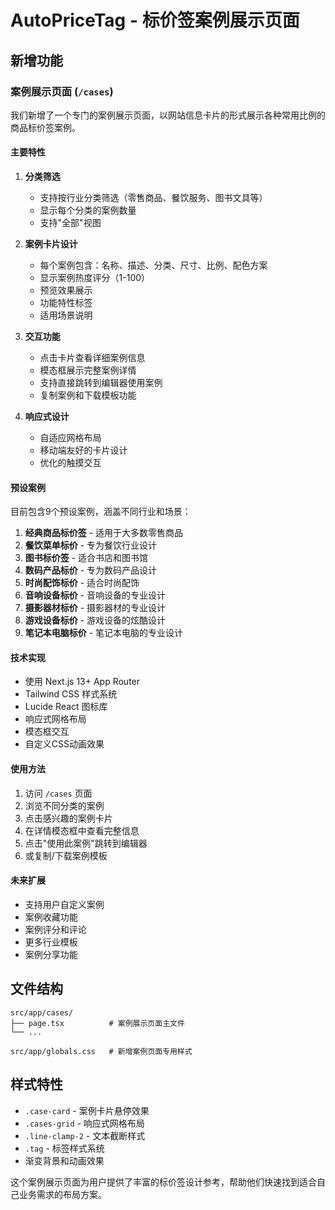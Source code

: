 # AutoPriceTag - 标价签案例展示页面

## 新增功能

### 案例展示页面 (`/cases`)

我们新增了一个专门的案例展示页面，以网站信息卡片的形式展示各种常用比例的商品标价签案例。

#### 主要特性

1. **分类筛选**
   - 支持按行业分类筛选（零售商品、餐饮服务、图书文具等）
   - 显示每个分类的案例数量
   - 支持"全部"视图

2. **案例卡片设计**
   - 每个案例包含：名称、描述、分类、尺寸、比例、配色方案
   - 显示案例热度评分（1-100）
   - 预览效果展示
   - 功能特性标签
   - 适用场景说明

3. **交互功能**
   - 点击卡片查看详细案例信息
   - 模态框展示完整案例详情
   - 支持直接跳转到编辑器使用案例
   - 复制案例和下载模板功能

4. **响应式设计**
   - 自适应网格布局
   - 移动端友好的卡片设计
   - 优化的触摸交互

#### 预设案例

目前包含9个预设案例，涵盖不同行业和场景：

1. **经典商品标价签** - 适用于大多数零售商品
2. **餐饮菜单标价** - 专为餐饮行业设计
3. **图书标价签** - 适合书店和图书馆
4. **数码产品标价** - 专为数码产品设计
5. **时尚配饰标价** - 适合时尚配饰
6. **音响设备标价** - 音响设备的专业设计
7. **摄影器材标价** - 摄影器材的专业设计
8. **游戏设备标价** - 游戏设备的炫酷设计
9. **笔记本电脑标价** - 笔记本电脑的专业设计

#### 技术实现

- 使用 Next.js 13+ App Router
- Tailwind CSS 样式系统
- Lucide React 图标库
- 响应式网格布局
- 模态框交互
- 自定义CSS动画效果

#### 使用方法

1. 访问 `/cases` 页面
2. 浏览不同分类的案例
3. 点击感兴趣的案例卡片
4. 在详情模态框中查看完整信息
5. 点击"使用此案例"跳转到编辑器
6. 或复制/下载案例模板

#### 未来扩展

- 支持用户自定义案例
- 案例收藏功能
- 案例评分和评论
- 更多行业模板
- 案例分享功能

## 文件结构

```
src/app/cases/
├── page.tsx          # 案例展示页面主文件
└── ...

src/app/globals.css   # 新增案例页面专用样式
```

## 样式特性

- `.case-card` - 案例卡片悬停效果
- `.cases-grid` - 响应式网格布局
- `.line-clamp-2` - 文本截断样式
- `.tag` - 标签样式系统
- 渐变背景和动画效果

这个案例展示页面为用户提供了丰富的标价签设计参考，帮助他们快速找到适合自己业务需求的布局方案。
